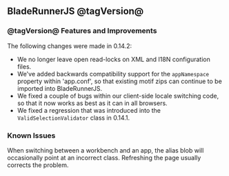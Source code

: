 ## BladeRunnerJS @tagVersion@

### @tagVersion@ Features and Improvements

The following changes were made in 0.14.2:

  * We no longer leave open read-locks on XML and I18N configuration files.
  * We've added backwards compatibility support for the `appNamespace` property within 'app.conf', so that existing motif zips can continue to be imported into BladeRunnerJS.
  * We fixed a couple of bugs within our client-side locale switching code, so that it now works as best as it can in all browsers.
  * We fixed a regression that was introduced into the `ValidSelectionValidator` class in 0.14.1.

### Known Issues

When switching between a workbench and an app, the alias blob will occasionally point at an incorrect class. Refreshing the page usually corrects the problem.
